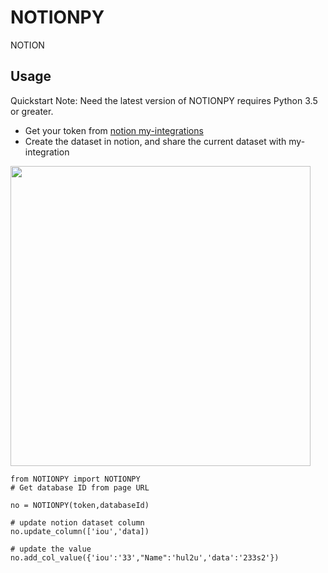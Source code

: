 # NOTIONPY
NOTION


## Usage
Quickstart
Note:
Need the latest version of NOTIONPY requires Python 3.5 or greater.
- Get your token from [notion my-integrations](https://www.notion.so/my-integrations)
- Create the dataset in notion, and share the current dataset with my-integration 
<img src="https://github.com/wuchangsheng951/NOTIONPY/blob/main/share_example.png" width="480">

```
from NOTIONPY import NOTIONPY
# Get database ID from page URL

no = NOTIONPY(token,databaseId)

# update notion dataset column
no.update_column(['iou','data])

# update the value
no.add_col_value({'iou':'33',"Name":'hul2u','data':'233s2'})

```
